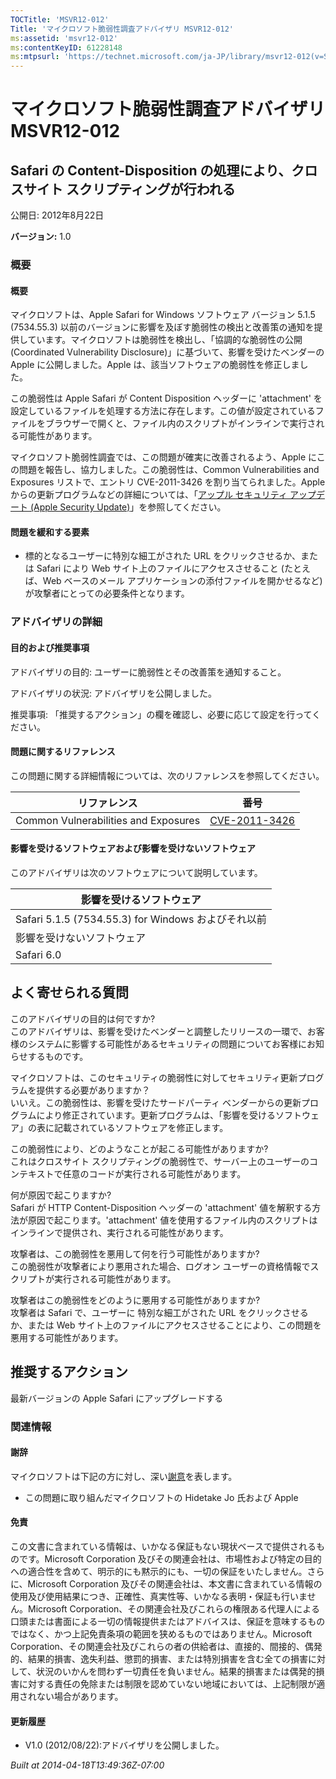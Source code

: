 ```yaml
---
TOCTitle: 'MSVR12-012'
Title: 'マイクロソフト脆弱性調査アドバイザリ MSVR12-012'
ms:assetid: 'msvr12-012'
ms:contentKeyID: 61228148
ms:mtpsurl: 'https://technet.microsoft.com/ja-JP/library/msvr12-012(v=Security.10)'
---
```




マイクロソフト脆弱性調査アドバイザリ MSVR12-012
===============================================

Safari の Content-Disposition の処理により、クロスサイト スクリプティングが行われる
-----------------------------------------------------------------------------------

公開日: 2012年8月22日

**バージョン:** 1.0

### 概要

#### 概要

マイクロソフトは、Apple Safari for Windows ソフトウェア バージョン 5.1.5 (7534.55.3) 以前のバージョンに影響を及ぼす脆弱性の検出と改善策の通知を提供しています。マイクロソフトは脆弱性を検出し、「協調的な脆弱性の公開 (Coordinated Vulnerability Disclosure)」に基づいて、影響を受けたベンダーの Apple に公開しました。Apple は、該当ソフトウェアの脆弱性を修正しました。

この脆弱性は Apple Safari が Content Disposition ヘッダーに 'attachment' を設定しているファイルを処理する方法に存在します。この値が設定されているファイルをブラウザーで開くと、ファイル内のスクリプトがインラインで実行される可能性があります。

マイクロソフト脆弱性調査では、この問題が確実に改善されるよう、Apple にこの問題を報告し、協力しました。この脆弱性は、Common Vulnerabilities and Exposures リストで、エントリ CVE-2011-3426 を割り当てられました。Apple からの更新プログラムなどの詳細については、「[アップル セキュリティ アップデート (Apple Security Update)](http://support.apple.com/kb/ht1222?viewlocale=ja_jp)」を参照してください。

#### 問題を緩和する要素

-   標的となるユーザーに特別な細工がされた URL をクリックさせるか、または Safari により Web サイト上のファイルにアクセスさせること (たとえば、Web ベースのメール アプリケーションの添付ファイルを開かせるなど) が攻撃者にとっての必要条件となります。

### アドバイザリの詳細

#### 目的および推奨事項

アドバイザリの目的: ユーザーに脆弱性とその改善策を通知すること。

アドバイザリの状況: アドバイザリを公開しました。

推奨事項: 「推奨するアクション」の欄を確認し、必要に応じて設定を行ってください。

#### 問題に関するリファレンス

この問題に関する詳細情報については、次のリファレンスを参照してください。

| リファレンス                         | 番号                                                                             |
|--------------------------------------|----------------------------------------------------------------------------------|
| Common Vulnerabilities and Exposures | [CVE-2011-3426](http://www.cve.mitre.org/cgi-bin/cvename.cgi?name=cve-2011-3426) |

#### 影響を受けるソフトウェアおよび影響を受けないソフトウェア

このアドバイザリは次のソフトウェアについて説明しています。



| 影響を受けるソフトウェア                            |
|-----------------------------------------------------|
| Safari 5.1.5 (7534.55.3) for Windows およびそれ以前 |
| 影響を受けないソフトウェア                          |
| Safari 6.0                                          |

よく寄せられる質問
------------------

 
このアドバイザリの目的は何ですか?   
このアドバイザリは、影響を受けたベンダーと調整したリリースの一環で、お客様のシステムに影響する可能性があるセキュリティの問題についてお客様にお知らせするものです。

マイクロソフトは、このセキュリティの脆弱性に対してセキュリティ更新プログラムを提供する必要がありますか？   
いいえ。この脆弱性は、影響を受けたサードパーティ ベンダーからの更新プログラムにより修正されています。更新プログラムは、「影響を受けるソフトウェア」の表に記載されているソフトウェアを修正します。

この脆弱性により、どのようなことが起こる可能性がありますか?   
これはクロスサイト スクリプティングの脆弱性で、サーバー上のユーザーのコンテキストで任意のコードが実行される可能性があります。

何が原因で起こりますか?   
Safari が HTTP Content-Disposition ヘッダーの 'attachment' 値を解釈する方法が原因で起こります。'attachment' 値を使用するファイル内のスクリプトはインラインで提供され、実行される可能性があります。

攻撃者は、この脆弱性を悪用して何を行う可能性がありますか?   
この脆弱性が攻撃者により悪用された場合、ログオン ユーザーの資格情報でスクリプトが実行される可能性があります。

攻撃者はこの脆弱性をどのように悪用する可能性がありますか?   
攻撃者は Safari で、ユーザーに 特別な細工がされた URL をクリックさせるか、または Web サイト上のファイルにアクセスさせることにより、この問題を悪用する可能性があります。

推奨するアクション
------------------

 
最新バージョンの Apple Safari にアップグレードする

### 関連情報

#### 謝辞

マイクロソフトは下記の方に対し、深い[謝意](http://go.microsoft.com/fwlink/?linkid=21127)を表します。

-   この問題に取り組んだマイクロソフトの Hidetake Jo 氏および Apple

#### 免責

この文書に含まれている情報は、いかなる保証もない現状ベースで提供されるものです。Microsoft Corporation 及びその関連会社は、市場性および特定の目的への適合性を含めて、明示的にも黙示的にも、一切の保証をいたしません。さらに、Microsoft Corporation 及びその関連会社は、本文書に含まれている情報の使用及び使用結果につき、正確性、真実性等、いかなる表明・保証も行いません。Microsoft Corporation、その関連会社及びこれらの権限ある代理人による口頭または書面による一切の情報提供またはアドバイスは、保証を意味するものではなく、かつ上記免責条項の範囲を狭めるものではありません。Microsoft Corporation、その関連会社及びこれらの者の供給者は、直接的、間接的、偶発的、結果的損害、逸失利益、懲罰的損害、または特別損害を含む全ての損害に対して、状況のいかんを問わず一切責任を負いません。結果的損害または偶発的損害に対する責任の免除または制限を認めていない地域においては、上記制限が適用されない場合があります。

#### 更新履歴

-   V1.0 (2012/08/22):アドバイザリを公開しました。

*Built at 2014-04-18T13:49:36Z-07:00*
